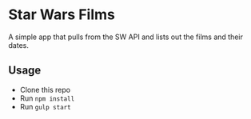 # Star Wars Films

A simple app that pulls from the SW API and lists out the films and their dates.

## Usage

- Clone this repo
- Run `npm install`
- Run `gulp start`
